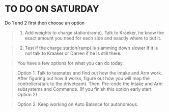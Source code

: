 # TO DO ON SATURDAY

Do 1 and 2 first then choose an option

> 1. Add weights to charge station(ramp). Talk to Kraeker, 
he know the exact amount you need for each side and
exactly where to put it.

> 2. Test if the charge station(ramp) is slamming down slower
If it is not talk to Kraaker or Darren if he is still there.

> You have a few options for what you can do today.

> Option 1. Talk to teamates and find out how the Intake and Arm work.
After figuring out how it works, figure out how you will map the controllers(talk to the driveteam).
Then, Pre-code the Intake and Arm subsystems and Commands. (If you finish this option early start Option 2)

> Option 2. Keep working on Auto Balance for autonomous.
